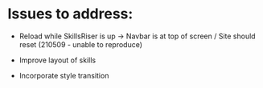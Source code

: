# Issues to address:

- Reload while SkillsRiser is up -> Navbar is at top of screen / Site should reset (210509 - unable to reproduce)

- Improve layout of skills

- Incorporate style transition